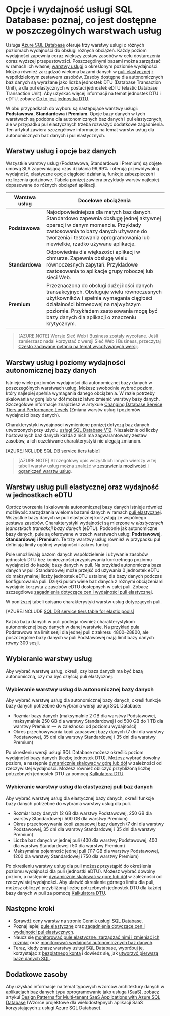 <properties
    pageTitle="Wydajność i opcje usługi SQL Database: warstwy usług | Microsoft Azure"
    description="Porównaj funkcje usługi SQL Database dotyczące wydajności i ciągłości działania w poszczególnych warstwach usług w celu zbilansowania kosztów i możliwości podczas skalowania."
    keywords="opcje bazy danych, wydajność bazy danych"
    services="sql-database"
    documentationCenter=""
    authors="CarlRabeler"
    manager="jhubbard"
    editor="CarlRabeler"/>

<tags
    ms.service="sql-database"
    ms.devlang="na"
    ms.topic="get-started-article"
    ms.tgt_pltfrm="na"
    ms.workload="data-management"
    ms.date="08/10/2016"
    ms.author="carlrab"/>


# Opcje i wydajność usługi SQL Database: poznaj, co jest dostępne w poszczególnych warstwach usług

Usługa [Azure SQL Database](sql-database-technical-overview.md) oferuje trzy warstwy usługi o różnych poziomach wydajności do obsługi różnych obciążeń. Każdy poziom wydajności zapewnia coraz większy zestaw zasobów w celu dostarczenia coraz wyższej przepustowości. Poszczególnymi bazami można zarządzać w ramach ich własnej [warstwy usługi](sql-database-service-tiers.md#standalone-database-service-tiers-and-performance-levels) o określonym poziomie wydajności. Można również zarządzać wieloma bazami danych w [puli elastycznej](sql-database-service-tiers.md#elastic-pool-service-tiers-and-performance-in-edtus) z współdzielonym zestawem zasobów. Zasoby dostępne dla autonomicznych baz danych są wyrażane jako liczba jednostek DTU (Database Transaction Unit), a dla pul elastycznych w postaci jednostek eDTU (elastic Database Transaction Unit). Aby uzyskać więcej informacji na temat jednostek DTU i eDTU, zobacz [Co to jest jednostka DTU](sql-database-what-is-a-DTU.md). 

W obu przypadkach do wyboru są następujące warstwy usługi: **Podstawowa**, **Standardowa** i **Premium**. Opcje bazy danych w tych warstwach są podobne dla autonomicznych baz danych i pul elastycznych, ale w przypadku pul elastycznych trzeba rozważyć dodatkowe zagadnienia. Ten artykuł zawiera szczegółowe informacje na temat warstw usług dla autonomicznych baz danych i pul elastycznych.

## Warstwy usług i opcje baz danych
Wszystkie warstwy usług (Podstawowa, Standardowa i Premium) są objęte umową SLA zapewniającą czas działania 99,99% i oferują przewidywalną wydajność, elastyczne opcje ciągłości działania, funkcje zabezpieczeń i rozliczenia godzinowe. Tabela poniżej zawiera przykłady warstw najlepiej dopasowane do różnych obciążeń aplikacji.

| Warstwa usług | Docelowe obciążenia |
|---|---|
| **Podstawowa** | Najodpowiedniejsza dla małych baz danych. Standardowo zapewnia obsługę jednej aktywnej operacji w danym momencie. Przykłady zastosowania to bazy danych używane do tworzenia i testowania oprogramowania lub niewielkie, rzadko używane aplikacje. |
| **Standardowa** | Odpowiednia dla większości aplikacji w chmurze. Zapewnia obsługę wielu równoczesnych zapytań. Przykładowe zastosowania to aplikacje grupy roboczej lub sieci Web. |
| **Premium** | Przeznaczona do obsługi dużej ilości danych transakcyjnych. Obsługuje wielu równoczesnych użytkowników i spełnia wymagania ciągłości działalności biznesowej na najwyższym poziomie. Przykładem zastosowania mogą być bazy danych dla aplikacji o znaczeniu krytycznym. |

>[AZURE.NOTE] Wersje Sieć Web i Business zostały wycofane. Jeśli zamierzasz nadal korzystać z wersji Sieć Web i Business, przeczytaj [Często zadawane pytania na temat wycofywanych wersji](https://azure.microsoft.com/pricing/details/sql-database/web-business/).

## Warstwy usług i poziomy wydajności autonomicznej bazy danych
Istnieje wiele poziomów wydajności dla autonomicznej bazy danych w poszczególnych warstwach usług. Możesz swobodnie wybrać poziom, który najlepiej spełnia wymagania danego obciążenia. W razie potrzeby skalowania w górę lub w dół możesz łatwo zmienić warstwy bazy danych. Szczegółowe informacje znajdziesz w artykule [Changing Database Service Tiers and Performance Levels](sql-database-scale-up.md) (Zmiana warstw usług i poziomów wydajności bazy danych).

Charakterystyki wydajności wymienione poniżej dotyczą baz danych utworzonych przy użyciu [usługi SQL Database V12](sql-database-v12-whats-new.md). Niezależnie od liczby hostowanych baz danych każda z nich ma zagwarantowany zestaw zasobów, a ich oczekiwane charakterystyki nie ulegają zmianom.

[AZURE.INCLUDE [SQL DB service tiers table](../../includes/sql-database-service-tiers-table.md)]

>[AZURE.NOTE] Szczegółowy opis wszystkich innych wierszy w tej tabeli warstw usług można znaleźć w [zestawieniu możliwości i ograniczeń warstw usług](sql-database-performance-guidance.md#service-tier-capabilities-and-limits).

## Warstwy usług puli elastycznej oraz wydajność w jednostkach eDTU
Oprócz tworzenia i skalowania autonomicznej bazy danych istnieje również możliwość zarządzania wieloma bazami danych w ramach [puli elastycznej](sql-database-elastic-pool.md). Wszystkie bazy danych w puli elastycznej korzystają ze wspólnego zestawu zasobów. Charakterystyki wydajności są mierzone w *elastycznych jednostkach transakcji bazy danych* (eDTU). Podobnie jak autonomiczne bazy danych, pule są oferowane w trzech warstwach usług: **Podstawowej**, **Standardowej** i **Premium**. Te trzy warstwy usług również w przypadku pul definiują limity ogólnej wydajności i zakres funkcji.

Pule umożliwiają bazom danych współdzielenie i używanie zasobów jednostek DTU bez konieczności przypisywania konkretnego poziomu wydajności do każdej bazy danych w puli. Na przykład autonomiczna baza danych w puli Standardowej może przejść od używania 0 jednostek eDTU do maksymalnej liczby jednostek eDTU ustalonej dla bazy danych podczas konfigurowania puli. Dzięki pulom wiele baz danych z różnymi obciążeniami wydajnie korzysta z zasobów eDTU dostępnych w całej puli. Zobacz szczegółowe [zagadnienia dotyczące cen i wydajności puli elastycznej](sql-database-elastic-pool-guidance.md).

W poniższej tabeli opisano charakterystyki warstw usług dotyczących puli.

[AZURE.INCLUDE [SQL DB service tiers table for elastic pools](../../includes/sql-database-service-tiers-table-elastic-db-pools.md)]

Każda baza danych w puli podlega również charakterystykom autonomicznej bazy danych w danej warstwie. Na przykład pula Podstawowa ma limit sesji dla jednej puli z zakresu 4800–28800, ale poszczególne bazy danych w puli Podstawowej mają limit bazy danych równy 300 sesji.

## Wybieranie warstwy usług

Aby wybrać warstwę usług, określ, czy baza danych ma być bazą autonomiczną, czy ma być częścią puli elastycznej. 

### Wybieranie warstwy usług dla autonomicznej bazy danych

Aby wybrać warstwę usług dla autonomicznej bazy danych, określ funkcje bazy danych potrzebne do wybrania wersji usługi SQL Database:

- Rozmiar bazy danych (maksymalnie 2 GB dla warstwy Podstawowej, maksymalnie 250 GB dla warstwy Standardowej i od 500 GB do 1 TB dla warstwy Premium — w zależności od poziomu wydajności)
- Okres przechowywania kopii zapasowej bazy danych (7 dni dla warstwy Podstawowej, 35 dni dla warstwy Standardowej i 35 dni dla warstwy Premium)

Po określeniu wersji usługi SQL Database możesz określić poziom wydajności bazy danych (liczbę jednostek DTU). Możesz wybrać dowolny poziom, a następnie [dynamicznie skalować w górę lub dół](sql-database-scale-up.md) w zależności od rzeczywistej wydajności. Możesz również obliczyć przybliżoną liczbę potrzebnych jednostek DTU za pomocą [Kalkulatora DTU](http://dtucalculator.azurewebsites.net/). 

### Wybieranie warstwy usług dla elastycznej puli baz danych

Aby wybrać warstwę usług dla elastycznej bazy danych, określ funkcje bazy danych potrzebne do wybrania warstwy usług dla puli.

- Rozmiar bazy danych (2 GB dla warstwy Podstawowej, 250 GB dla warstwy Standardowej i 500 GB dla warstwy Premium)
- Okres przechowywania kopii zapasowej bazy danych (7 dni dla warstwy Podstawowej, 35 dni dla warstwy Standardowej i 35 dni dla warstwy Premium)
- Liczba baz danych w jednej puli (400 dla warstwy Podstawowej, 400 dla warstwy Standardowej i 50 dla warstwy Premium)
- Maksymalna pojemność jednej puli (117 GB dla warstwy Podstawowej, 1200 dla warstwy Standardowej i 750 dla warstwy Premium)

Po określeniu warstwy usług dla puli możesz przystąpić do określenia poziomu wydajności dla puli (jednostki eDTU). Możesz wybrać dowolny poziom, a następnie [dynamicznie skalować w górę lub dół](sql-database-elastic-pool-manage-portal.md#change-performance-settings-of-a-pool) w zależności od rzeczywistej wydajności. Aby ułatwić określenie górnego limitu dla puli, możesz obliczyć przybliżoną liczbę potrzebnych jednostek DTU dla każdej bazy danych w puli za pomocą [Kalkulatora DTU](http://dtucalculator.azurewebsites.net/).

## Następne kroki
- Sprawdź ceny warstw na stronie [Cennik usługi SQL Database](https://azure.microsoft.com/pricing/details/sql-database/).
- Poznaj lepiej [pule elastyczne](sql-database-elastic-pool-guidance.md) oraz [zagadnienia dotyczące cen i wydajności pul elastycznych](sql-database-elastic-pool-guidance.md).
- Naucz się [monitorować pule elastyczne, zarządzać nimi i zmieniać ich rozmiar](sql-database-elastic-pool-manage-portal.md) oraz [monitorować wydajność autonomicznych baz danych](sql-database-single-database-monitor.md).
- Teraz, kiedy znasz warstwy usługi SQL Database, wypróbuj je, korzystając z [bezpłatnego konta](https://azure.microsoft.com/pricing/free-trial/) i dowiedz się, jak [utworzyć pierwszą bazę danych SQL](sql-database-get-started.md).

## Dodatkowe zasoby

Aby uzyskać informacje na temat typowych wzorców architektury danych w aplikacjach baz danych typu oprogramowanie jako usługa (SaaS), zobacz artykuł [Design Patterns for Multi-tenant SaaS Applications with Azure SQL Database](sql-database-design-patterns-multi-tenancy-saas-applications.md) (Wzorce projektowe dla wielodostępnych aplikacji SaaS korzystających z usługi Azure SQL Database).



<!--HONumber=Sep16_HO3-->


